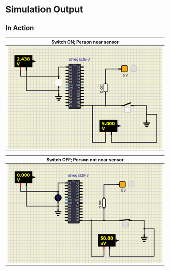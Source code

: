 # Simulation Output

## In Action
|Switch ON; Person near sensor|
|:--:|
|![](https://github.com/hpsanjana20/M2_Door_Sensor/blob/main/6_Output/output_1.png)|

|Switch OFF; Person not near sensor|
|:--:|
|![](https://github.com/hpsanjana20/M2_Door_Sensor/blob/main/6_Output/output_2.png)|

